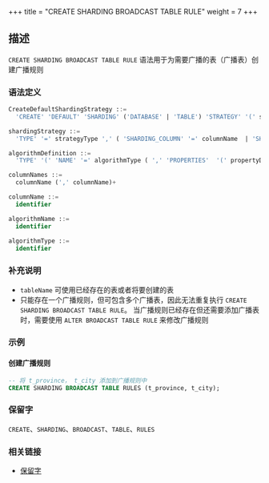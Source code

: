 +++
title = "CREATE SHARDING BROADCAST TABLE RULE"
weight = 7
+++

## 描述

`CREATE SHARDING BROADCAST TABLE RULE` 语法用于为需要广播的表（广播表）创建广播规则

### 语法定义

```sql
CreateDefaultShardingStrategy ::=
  'CREATE' 'DEFAULT' 'SHARDING' ('DATABASE' | 'TABLE') 'STRATEGY' '(' shardingStrategy ')'

shardingStrategy ::=
  'TYPE' '=' strategyType ',' ( 'SHARDING_COLUMN' '=' columnName  | 'SHARDING_COLUMNS' '=' columnNames ) ',' ( 'SHARDING_ALGORITHM' '=' algorithmName | algorithmDefinition )

algorithmDefinition ::=
  'TYPE' '(' 'NAME' '=' algorithmType ( ',' 'PROPERTIES'  '(' propertyDefinition  ')' )?')'  

columnNames ::=
  columnName (',' columnName)+

columnName ::=
  identifier

algorithmName ::=
  identifier
  
algorithmType ::=
  identifier
```

### 补充说明

- `tableName` 可使用已经存在的表或者将要创建的表
- 只能存在一个广播规则，但可包含多个广播表，因此无法重复执行 `CREATE SHARDING BROADCAST TABLE RULE`。
 当广播规则已经存在但还需要添加广播表时，需要使用 `ALTER BROADCAST TABLE RULE` 来修改广播规则

### 示例

#### 创建广播规则

```sql
-- 将 t_province， t_city 添加到广播规则中 
CREATE SHARDING BROADCAST TABLE RULES (t_province, t_city);
```

### 保留字

`CREATE`、`SHARDING`、`BROADCAST`、`TABLE`、`RULES`

### 相关链接

- [保留字](/cn/reference/distsql/syntax/reserved-word/)